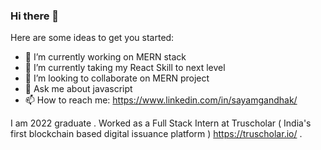 ### Hi there 👋

Here are some ideas to get you started:

- 🔭 I’m currently working on MERN stack 
- 🌱 I’m currently taking my React Skill to next level 
- 👯 I’m looking to collaborate on MERN project
- 💬 Ask me about javascript
- 📫 How to reach me: https://www.linkedin.com/in/sayamgandhak/

I am 2022 graduate . Worked as a Full Stack Intern at Truscholar ( India's first blockchain based digital issuance platform ) https://truscholar.io/ . 

